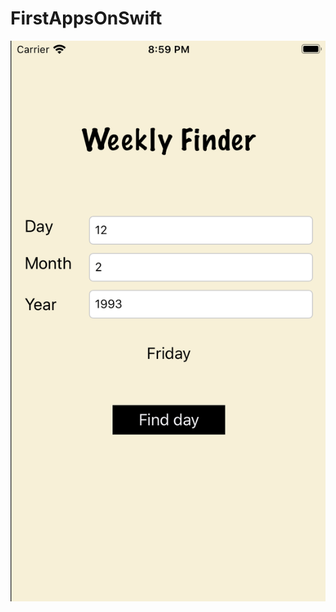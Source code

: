 # FirstAppsOnSwift


<img align="center" src="./screenWeeklyFinder.png" alt="Screenshot of the game" />
<!-- ![ScreenShot](https://github.com/odgigodji/WeeklyFinder/blob/master/screenWeeklyFinder.png) -->
